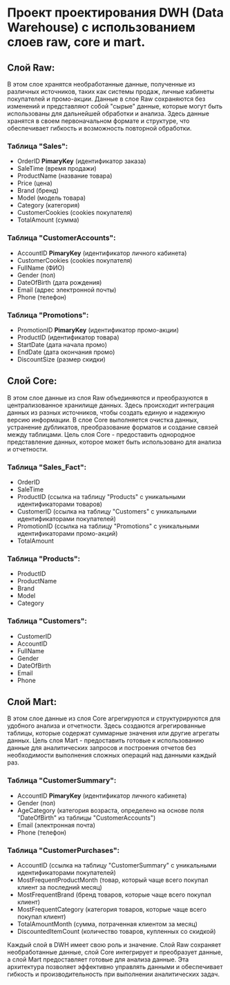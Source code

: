 # Проект проектирования DWH (Data Warehouse) с использованием слоев raw, core и mart.

## Слой Raw:

В этом слое хранятся необработанные данные, полученные из различных источников, таких как системы продаж, личные кабинеты покупателей и промо-акции.
Данные в слое Raw сохраняются без изменений и представляют собой "сырые" данные, которые могут быть использованы для дальнейшей обработки и анализа.
Здесь данные хранятся в своем первоначальном формате и структуре, что обеспечивает гибкость и возможность повторной обработки.

### Таблица "Sales":

- OrderID __PimaryKey__ (идентификатор заказа)
- SaleTime (время продажи)
- ProductName (название товара)
- Price (цена)
- Brand (бренд)
- Model (модель товара)
- Category (категория)
- CustomerCookies (cookies покупателя)
- TotalAmount (сумма)

### Таблица "CustomerAccounts":

- AccountID __PimaryKey__ (идентификатор личного кабинета)
- CustomerCookies (cookies покупателя)
- FullName (ФИО)
- Gender (пол)
- DateOfBirth (дата рождения)
- Email (адрес электронной почты)
- Phone (телефон)

### Таблица "Promotions":

- PromotionID __PimaryKey__ (идентификатор промо-акции)
- ProductID (идентификатор товара)
- StartDate (дата начала промо)
- EndDate (дата окончания промо)
- DiscountSize (размер скидки)

## Слой Core:

В этом слое данные из слоя Raw объединяются и преобразуются в централизованное хранилище данных.
Здесь происходит интеграция данных из разных источников, чтобы создать единую и надежную версию информации.
В слое Core выполняется очистка данных, устранение дубликатов, преобразование форматов и создание связей между таблицами.
Цель слоя Core - предоставить однородное представление данных, которое может быть использовано для анализа и отчетности.

### Таблица "Sales_Fact":

- OrderID
- SaleTime
- ProductID (ссылка на таблицу "Products" с уникальными идентификаторами товаров)
- CustomerID (ссылка на таблицу "Customers" с уникальными идентификаторами покупателей)
- PromotionID (ссылка на таблицу "Promotions" с уникальными идентификаторами промо-акций)
- TotalAmount

### Таблица "Products":

- ProductID
- ProductName
- Brand
- Model
- Category

### Таблица "Customers":

- CustomerID
- AccountID
- FullName
- Gender
- DateOfBirth
- Email
- Phone

## Слой Mart:

В этом слое данные из слоя Core агрегируются и структурируются для удобного анализа и отчетности.
Здесь создаются агрегированные таблицы, которые содержат суммарные значения или другие агрегаты данных.
Цель слоя Mart - предоставить готовые к использованию данные для аналитических запросов и построения отчетов без необходимости выполнения сложных операций над данными каждый раз.

### Таблица "CustomerSummary":

- AccountID __PimaryKey__ (идентификатор личного кабинета)
- Gender (пол)
- AgeCategory (категория возраста, определено на основе поля "DateOfBirth" из таблицы "CustomerAccounts")
- Email (электронная почта)
- Phone (телефон)

### Таблица "CustomerPurchases":

- AccountID (ссылка на таблицу "CustomerSummary" с уникальными идентификаторами покупателей)
- MostFrequentProductMonth (товар, который чаще всего покупал клиент за последний месяц)
- MostFrequentBrand (бренд товаров, которые чаще всего покупал клиент)
- MostFrequentCategory (категория товаров, которые чаще всего покупал клиент)
- TotalAmountMonth (сумма, потраченная клиентом за месяц)
- DiscountedItemCount (количество товаров, купленных со скидкой)

Каждый слой в DWH имеет свою роль и значение. Слой Raw сохраняет необработанные данные, слой Core интегрирует и преобразует данные, а слой Mart предоставляет готовые для анализа данные. Эта архитектура позволяет эффективно управлять данными и обеспечивает гибкость и производительность при выполнении аналитических задач.
